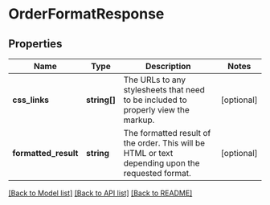 # OrderFormatResponse

## Properties
Name | Type | Description | Notes
------------ | ------------- | ------------- | -------------
**css_links** | **string[]** | The URLs to any stylesheets that need to be included to properly view the markup. | [optional] 
**formatted_result** | **string** | The formatted result of the order.  This will be HTML or text depending upon the requested format. | [optional] 

[[Back to Model list]](../README.md#documentation-for-models) [[Back to API list]](../README.md#documentation-for-api-endpoints) [[Back to README]](../README.md)


